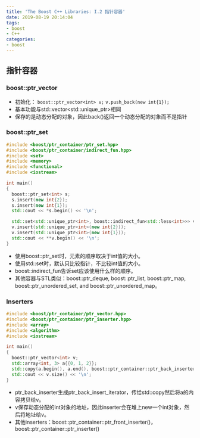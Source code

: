 ```yaml
---
title: 'The Boost C++ Libraries: I.2 指针容器'
date: 2019-08-19 20:14:04
tags:
- boost
- C++
categories:
- boost
---
```

## 指针容器

### boost::ptr_vector
- 初始化：
`boost::ptr_vector<int> v;`
`v.push_back(new int{1});`
- 基本功能与std::vector<std::unique_ptr<int>>相同
- 保存的是动态分配的对象，因此back()返回一个动态分配的对象而不是指针

### boost::ptr_set
```C++
#include <boost/ptr_container/ptr_set.hpp>
#include <boost/ptr_container/indirect_fun.hpp>
#include <set>
#include <memory>
#include <functional>
#include <iostream>

int main()
{
  boost::ptr_set<int> s;
  s.insert(new int{2});
  s.insert(new int{1});
  std::cout << *s.begin() << '\n';

  std::set<std::unique_ptr<int>, boost::indirect_fun<std::less<int>>> v;
  v.insert(std::unique_ptr<int>(new int{2}));
  v.insert(std::unique_ptr<int>(new int{1}));
  std::cout << **v.begin() << '\n';
}
```
- 使用boost::ptr_set时，元素的顺序取决于int值的大小。
- 使用std::set时，默认只比较指针，不比较int值的大小。
- boost::indirect_fun告诉set应该使用什么样的顺序。
- 其他容器与STL类似：boost::ptr_deque, boost::ptr_list, boost::ptr_map, boost::ptr_unordered_set, and boost::ptr_unordered_map。

### Inserters 
```C++
#include <boost/ptr_container/ptr_vector.hpp>
#include <boost/ptr_container/ptr_inserter.hpp>
#include <array>
#include <algorithm>
#include <iostream>

int main()
{
  boost::ptr_vector<int> v;
  std::array<int, 3> a{{0, 1, 2}};
  std::copy(a.begin(), a.end(), boost::ptr_container::ptr_back_inserter(v));
  std::cout << v.size() << '\n';
}
```
- ptr_back_inserter生成ptr_back_insert_iterator，传给std::copy然后将a的内容拷贝给v。
- v保存动态分配的int对象的地址，因此inserter会在堆上new一个int对象，然后将地址给v。
- 其他inserters：boost::ptr_container::ptr_front_inserter()，boost::ptr_container::ptr_inserter()